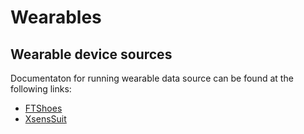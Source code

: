 # Wearables

## Wearable device sources
Documentaton for running wearable data source can be found at the following links:
- [FTShoes](doc/How-to-run-FTshoes.md)
- [XsensSuit](https://github.com/robotology/wearables/blob/master/doc/How-to-run-XsensSuit.md)
